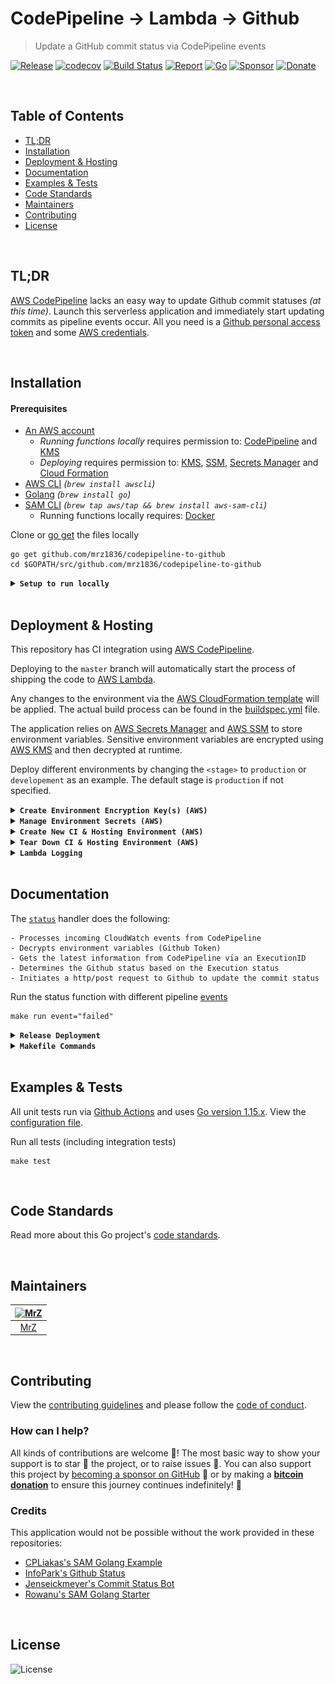 # CodePipeline → Lambda → Github
> Update a GitHub commit status via CodePipeline events

[![Release](https://img.shields.io/github/release-pre/mrz1836/codepipeline-to-github.svg?logo=github&style=flat&v=3)](https://github.com/mrz1836/codepipeline-to-github/releases)
[![codecov](https://codecov.io/gh/mrz1836/codepipeline-to-github/branch/master/graph/badge.svg?v=3)](https://codecov.io/gh/mrz1836/codepipeline-to-github)
[![Build Status](https://img.shields.io/github/workflow/status/mrz1836/codepipeline-to-github/run-go-tests?logo=github&v=3)](https://github.com/mrz1836/codepipeline-to-github/actions)
[![Report](https://goreportcard.com/badge/github.com/mrz1836/codepipeline-to-github?style=flat&v=3)](https://goreportcard.com/report/github.com/mrz1836/codepipeline-to-github)
[![Go](https://img.shields.io/github/go-mod/go-version/mrz1836/codepipeline-to-github?v=3)](https://golang.org/)
[![Sponsor](https://img.shields.io/badge/sponsor-MrZ-181717.svg?logo=github&style=flat&v=3)](https://github.com/sponsors/mrz1836)
[![Donate](https://img.shields.io/badge/donate-bitcoin-ff9900.svg?logo=bitcoin&style=flat)](https://mrz1818.com/?tab=tips&af=codepipeline-to-github)

<br/>

## Table of Contents
- [TL;DR](#tldr)
- [Installation](#installation)
- [Deployment & Hosting](#deployment--hosting)
- [Documentation](#documentation)
- [Examples & Tests](#examples--tests)
- [Code Standards](#code-standards)
- [Maintainers](#maintainers)
- [Contributing](#contributing)
- [License](#license)

<br/>

## TL;DR
[AWS CodePipeline](https://aws.amazon.com/codepipeline/) lacks an easy way to update Github commit statuses _(at this time)_. Launch this serverless application and 
immediately start updating commits as pipeline events occur. All you need is a [Github personal access token](https://help.github.com/en/github/authenticating-to-github/creating-a-personal-access-token-for-the-command-line) and some [AWS credentials](#prerequisites).

<br/>

## Installation

#### Prerequisites
- [An AWS account](https://aws.amazon.com/) 
    - _Running functions locally_ requires permission to: [CodePipeline](https://aws.amazon.com/kms/) and [KMS](https://aws.amazon.com/kms/)
    - _Deploying_ requires permission to: [KMS](https://aws.amazon.com/kms/), [SSM](https://aws.amazon.com/systems-manager/features/), [Secrets Manager](https://aws.amazon.com/secrets-manager/) and [Cloud Formation](https://aws.amazon.com/cloudformation/)
- [AWS CLI](https://docs.aws.amazon.com/cli/latest/userguide/installing.html) _(`brew install awscli`)_
- [Golang](https://golang.org/doc/install) _(`brew install go`)_
- [SAM CLI](https://docs.aws.amazon.com/serverless-application-model/latest/developerguide/serverless-sam-cli-install-mac.html) _(`brew tap aws/tap && brew install aws-sam-cli`)_
    - Running functions locally requires: [Docker](https://docs.docker.com/install)

Clone or [go get](https://golang.org/doc/articles/go_command.html) the files locally
```shell script
go get github.com/mrz1836/codepipeline-to-github
cd $GOPATH/src/github.com/mrz1836/codepipeline-to-github
```

<details>
<summary><strong><code>Setup to run locally</code></strong></summary>
<br/>

**1)** Modify the [event json](events/started-event.json) to a recent pipeline execution and pipeline name
```json
"detail": {
  "pipeline": "your-pipeline-name",
  "execution-id": "some-execution-id"
}
```

**2)** Modify the [local-env.json](local-env.json) file with your Github Personal Access Token
```json
"StatusFunction": {
  "GITHUB_ACCESS_TOKEN": "your-token-goes-here"
}
``` 

**3)** Finally, run the handler which should produce `null` and the commit status should be updated
```shell script
make run event="started"
``` 
</details>

<br/>

## Deployment & Hosting
This repository has CI integration using [AWS CodePipeline](https://aws.amazon.com/codepipeline/).

Deploying to the `master` branch will automatically start the process of shipping the code to [AWS Lambda](https://aws.amazon.com/lambda/).

Any changes to the environment via the [AWS CloudFormation template](application.yaml) will be applied.
The actual build process can be found in the [buildspec.yml](buildspec.yml) file.

The application relies on [AWS Secrets Manager](https://aws.amazon.com/secrets-manager/) 
and [AWS SSM](https://aws.amazon.com/systems-manager/features/) to store environment variables. 
Sensitive environment variables are encrypted using [AWS KMS](https://aws.amazon.com/kms/) and then decrypted at runtime.

Deploy different environments by changing the `<stage>` to `production` or `developement` as an example.
The default stage is `production` if not specified.

<details>
<summary><strong><code>Create Environment Encryption Key(s) (AWS)</code></strong></summary>
<br/>

Create a `KMS Key` per `<stage>` for your application(s) to encrypt environment variables
```shell script
make create-env-key stage="<stage>"
```

This will also store the `kms_key_id` in  [SSM](https://aws.amazon.com/systems-manager/features/) located at: `/<application>/<stage>/kms_key_id` 

</details>

<details>
<summary><strong><code>Manage Environment Secrets (AWS)</code></strong></summary>
<br/>

- `github_token` is a personal token with access to make a webhook
- `kms_key_id` is from the previous step (Create Environment Encryption Keys)

Add or update your Github personal access token
```shell script
make save-secrets \
      github_token="YOUR_GITHUB_TOKEN" \
      kms_key_id="YOUR_KMS_KEY_ID" \
      stage="<stage>"
```
</details>

<details>
<summary><strong><code>Create New CI & Hosting Environment (AWS)</code></strong></summary>
<br/>

<img src=".github/IMAGES/infrastructure-diagram.png" alt="infrastructure diagram" height="400" />

This will create a new [AWS CloudFormation](https://aws.amazon.com/cloudformation/) stack with:
- (1) [Lambda](https://aws.amazon.com/lambda/) Function (Golang Runtime)
- (1) [CloudWatch Event Rule](https://docs.aws.amazon.com/AmazonCloudWatch/latest/events/Create-CloudWatch-Events-Rule.html) to subscribe to Pipeline events
- (1) [CloudWatch LogGroup](https://aws.amazon.com/cloudwatch/) for the Lambda function output
- (1) [CodePipeline](https://aws.amazon.com/codepipeline/) with multiple stages to deploy the application from Github
- (1) [CodePipeline Webhook](https://aws.amazon.com/codepipeline/) to receive Github notifications from a specific `branch:name`
- (1) [CodeBuild Project](https://docs.aws.amazon.com/codebuild/latest/userguide/create-project.html) to test, build and deploy the app
- (2) [Service Roles](https://docs.aws.amazon.com/IAM/latest/UserGuide/id_roles_create_for-service.html) for working with CodeBuild and CodePipeline

**NOTE:** Requires an existing S3 bucket for artifacts and sam-cli deployments (located in the [Makefile](Makefile))

One command will build, test, package and deploy the application to AWS using the default `production` stage and using default tags. 
After initial deployment, updating the function is as simple as committing to Github.
```shell script
make deploy
```

_(Example)_ Customized deployment for another stage
```shell script
make deploy stage="development" branch="development"
``` 

_(Example)_ Customized deployment for a feature branch
```shell script
make deploy stage="development" branch="some-feature" feature="some-feature"
```

_(Example)_ Customized S3 bucket location
```shell script
make deploy bucket="some-S3-bucket-location"
```

_(Example)_ Customized tags for the deployment
```shell script
make deploy tags="MyTag=some-value AnotherTag=some-value"
```  
</details>

<details>
<summary><strong><code>Tear Down CI & Hosting Environment (AWS)</code></strong></summary>
<br/>

Remove the stack (using default stage: `production`)
```shell script
make teardown
```   

_(Example)_ Teardown another stack via stage
```shell script
make teardown stage="development"
``` 

_(Example)_ Teardown a feature/branch stack
```shell script
make teardown stage="development" feature="some-feature"
``` 
</details>

<details>
<summary><strong><code>Lambda Logging</code></strong></summary>
<br/>

View all the logs in [AWS CloudWatch](https://console.aws.amazon.com/cloudwatch/home?region=us-east-1#logsV2:log-groups) via Log Groups
```text
/aws/lambda/<app_name>-<stage_name>
```
</details>

<br/>

## Documentation
The [`status`](status.go) handler does the following:
```text
- Processes incoming CloudWatch events from CodePipeline
- Decrypts environment variables (Github Token)
- Gets the latest information from CodePipeline via an ExecutionID
- Determines the Github status based on the Execution status
- Initiates a http/post request to Github to update the commit status
``` 

Run the status function with different pipeline [events](events)
```shell script
make run event="failed"
``` 

<details>
<summary><strong><code>Release Deployment</code></strong></summary>
<br/>

[goreleaser](https://github.com/goreleaser/goreleaser) for easy binary or library deployment to Github and can be installed via: `brew install goreleaser`.

The [.goreleaser.yml](.goreleaser.yml) file is used to configure [goreleaser](https://github.com/goreleaser/goreleaser).

Use `make release-snap` to create a snapshot version of the release, and finally `make release` to ship to production.
</details>

<details>
<summary><strong><code>Makefile Commands</code></strong></summary>
<br/>

View all `makefile` commands
```shell script
make help
```

List of all current commands:
```text
aws-param-certificate      Returns the ssm location for the domain ssl certificate id
aws-param-zone             Returns the ssm location for the host zone id
build                      Build the lambda function as a compiled application
clean                      Remove previous builds, test cache, and packaged releases
clean-mods                 Remove all the Go mod cache
coverage                   Shows the test coverage
create-env-key             Creates a new key in KMS for a new stage
create-secret              Creates an secret into AWS SecretsManager
decrypt                    Decrypts data using a KMY Key ID (awscli v2)
decrypt-deprecated         Decrypts data using a KMY Key ID (awscli v1)
deploy                     Build, prepare and deploy
encrypt                    Encrypts data using a KMY Key ID (awscli v2)
env-key-location           Returns the environment encryption key location
godocs                     Sync the latest tag with GoDocs
help                       Show this help message
install                    Install the application
install-go                 Install the application (Using Native Go)
invalidate-cache           Invalidates a cloudfront cache based on path
lambda                     Build a compiled version to deploy to Lambda
lint                       Run the golangci-lint application (install if not found)
package                    Process the CF template and prepare for deployment
release                    Full production release (creates release in Github)
release                    Runs common.release and then runs godocs
release-snap               Test the full release (build binaries)
release-test               Full production test release (everything except deploy)
replace-version            Replaces the version in HTML/JS (pre-deploy)
run                        Fires the lambda function (run event=started)
save-domain-info           Saves the zone id and the ssl id for use by CloudFormation
save-param                 Saves a plain-text string parameter in SSM
save-param-encrypted       Saves an encrypted string value as a parameter in SSM
save-secrets               Helper for saving Github token(s) to Secrets Manager (extendable for more secrets)
tag                        Generate a new tag and push (tag version=0.0.0)
tag-remove                 Remove a tag if found (tag-remove version=0.0.0)
tag-update                 Update an existing tag to current commit (tag-update version=0.0.0)
teardown                   Deletes the entire stack
test                       Runs vet, lint and ALL tests
test-ci                    Runs all tests via CI (exports coverage)
test-ci-no-race            Runs all tests via CI (no race) (exports coverage)
test-ci-short              Runs unit tests via CI (exports coverage)
test-short                 Runs vet, lint and tests (excludes integration tests)
uninstall                  Uninstall the application (and remove files)
update-linter              Update the golangci-lint package (macOS only)
update-secret              Updates an existing secret in AWS SecretsManager
upload-files               Upload/puts files into S3 bucket
vet                        Run the Go vet application
```
</details>

<br/>

## Examples & Tests
All unit tests run via [Github Actions](https://github.com/mrz1836/codepipeline-to-github/actions) and
uses [Go version 1.15.x](https://golang.org/doc/go1.15). View the [configuration file](.github/workflows/run-tests.yml).

Run all tests (including integration tests)
```shell script
make test
```

<br/>

## Code Standards
Read more about this Go project's [code standards](CODE_STANDARDS.md).

<br/>

## Maintainers

| [<img src="https://github.com/mrz1836.png" height="50" alt="MrZ" />](https://github.com/mrz1836) |
|:---:|
| [MrZ](https://github.com/mrz1836) |

<br/>

## Contributing
View the [contributing guidelines](CONTRIBUTING.md) and please follow the [code of conduct](CODE_OF_CONDUCT.md).

### How can I help?
All kinds of contributions are welcome :raised_hands:! 
The most basic way to show your support is to star :star2: the project, or to raise issues :speech_balloon:. 
You can also support this project by [becoming a sponsor on GitHub](https://github.com/sponsors/mrz1836) :clap: 
or by making a [**bitcoin donation**](https://mrz1818.com/?tab=tips&af=codepipeline-to-github) to ensure this journey continues indefinitely! :rocket:

### Credits
This application would not be possible without the work provided in these repositories: 
- [CPLiakas's SAM Golang Example](https://github.com/cpliakas/aws-sam-golang-example) 
- [InfoPark's Github Status](https://github.com/infopark/lambda-codepipeline-github-status)
- [Jenseickmeyer's Commit Status Bot](https://github.com/jenseickmeyer/github-commit-status-bot) 
- [Rowanu's SAM Golang Starter](https://github.com/rowanu/sam-golang-starter) 

<br/>

## License

![License](https://img.shields.io/github/license/mrz1836/codepipeline-to-github.svg?style=flat&v=1)
